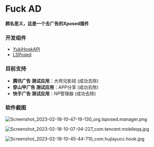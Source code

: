 # Fuck AD
**顾名思义，这是一个去广告的Xposed插件**

### 开发组件
- [YukiHookAPI](https://github.com/fankes/YukiHookAPI)
- [LSPosed](https://github.com/LSPosed/LSPosed)

### 目前支持
- **腾讯广告 测试应用**：大师兄影视 (成功去除)
- **穿山甲广告 测试应用**：APP分享 (成功去除)
- **快手广告 测试应用**：NP管理器 (成功去除)

### 软件截图
![Screenshot_2023-02-18-10-47-19-130_org.lsposed.manager.png](https://imgs.hujiayucc.cn/2023/02/18/63f03c48d1b2e.png)

![Screenshot_2023-02-18-10-07-04-227_com.tencent.mobileqq.jpg](https://imgs.hujiayucc.cn/2023/02/18/63f03af482b55.jpg)

![Screenshot_2023-02-18-10-45-44-710_com.hujiayucc.hook.jpg](https://imgs.hujiayucc.cn/2023/02/18/63f03bf73fe50.jpg)